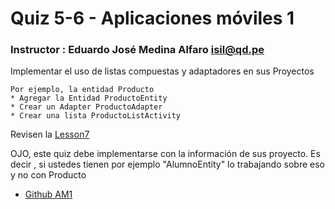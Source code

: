 # Quiz 5-6 - Aplicaciones móviles 1

### Instructor : Eduardo José Medina Alfaro isil@qd.pe


Implementar el uso de listas compuestas y adaptadores en sus Proyectos

	Por ejemplo, la entidad Producto
	* Agregar la Entidad ProductoEntity
	* Crear un Adapter ProductoAdapter
	* Crear una lista ProductoListActivity


Revisen la [Lesson7](https://github.com/ISILAndroid/am1_group2015_1/tree/Lesson7)

OJO, este quiz debe implementarse con la información de sus proyecto. Es decir , si ustedes tienen por ejemplo "AlumnoEntity" lo trabajando sobre eso y no con Producto

 * [Github AM1](https://github.com/ISILAndroid/am1_group2015_1)

